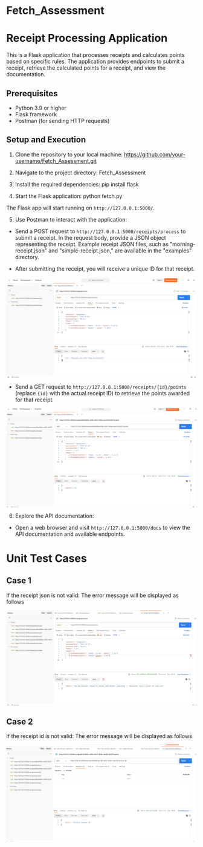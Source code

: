 # Fetch_Assessment

# Receipt Processing Application

This is a Flask application that processes receipts and calculates points based on specific rules. The application provides endpoints to submit a receipt, retrieve the calculated points for a receipt, and view the documentation.

## Prerequisites

- Python 3.9 or higher
- Flask framework
- Postman (for sending HTTP requests)

## Setup and Execution

1. Clone the repository to your local machine: https://github.com/your-username/Fetch_Assessment.git
 
2. Navigate to the project directory: Fetch_Assessment
  
3. Install the required dependencies: pip install flask
 
4. Start the Flask application: python fetch.py


The Flask app will start running on `http://127.0.0.1:5000/`.

5. Use Postman to interact with the application:

- Send a POST request to `http://127.0.0.1:5000/receipts/process` to submit a receipt. In the request body, provide a JSON object representing the receipt. Example receipt JSON files, such as "morning-receipt.json" and "simple-receipt.json," are available in the "examples" directory.

- After submitting the receipt, you will receive a unique ID for that receipt.

<div style="display: flex; justify-content: center;">
  <img src="./post_method.png" alt="Post Method" />
</div>

- Send a GET request to `http://127.0.0.1:5000/receipts/{id}/points` (replace `{id}` with the actual receipt ID) to retrieve the points awarded for that receipt.

<div style="display: flex; justify-content: center;">
  <img src="./get_method.png" alt="Post Method" />
</div>

6. Explore the API documentation:

- Open a web browser and visit `http://127.0.0.1:5000/docs` to view the API documentation and available endpoints.

# Unit Test Cases

## Case 1

If the receipt json is not valid: The error message will be displayed as follows

<div style="display: flex; justify-content: center;">
  <img src="./post_exception.png" alt="Post Method" />
</div>

## Case 2

If the receipt id is not valid: The error message will be displayed as follows

<div style="display: flex; justify-content: center;">
  <img src="./get_exception.png" alt="Post Method" />
</div>



